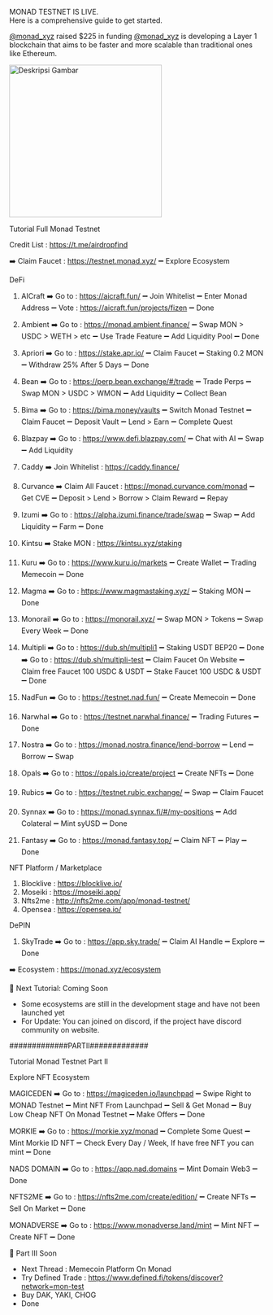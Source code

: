 MONAD TESTNET IS LIVE. <br>
Here is a comprehensive guide to get started.

<a href="https://x.com/monad_xyz" target="_blank">@monad_xyz</a> raised $225 in funding
<a href="https://x.com/monad_xyz" target="_blank">@monad_xyz</a> is developing a Layer 1 blockchain that aims to be faster and more scalable than traditional ones like Ethereum. 

<img src="https://pbs.twimg.com/media/GkKVu9QWsAATvqc?format=jpg&name=large" alt="Deskripsi Gambar" width="300">

Tutorial Full Monad Testnet

Credit List : https://t.me/airdropfind

➡️ Claim Faucet : https://testnet.monad.xyz/
➖ Explore Ecosystem 

DeFi
1. AICraft
➡️ Go to : https://aicraft.fun/
➖ Join Whitelist 
➖ Enter Monad Address 
➖ Vote : https://aicraft.fun/projects/fizen
➖ Done

2. Ambient
➡️ Go to : https://monad.ambient.finance/
➖ Swap MON > USDC > WETH > etc
➖ Use Trade Feature 
➖ Add Liquidity Pool
➖ Done

3. Apriori
➡️ Go to : https://stake.apr.io/
➖ Claim Faucet
➖ Staking 0.2 MON
➖ Withdraw 25% After 5 Days
➖ Done

4. Bean
➡️ Go to : https://perp.bean.exchange/#/trade
➖ Trade Perps 
➖ Swap MON > USDC > WMON
➖ Add Liquidity 
➖ Collect Bean

5. Bima
➡️ Go to : https://bima.money/vaults
➖ Switch Monad Testnet
➖ Claim Faucet
➖ Deposit Vault
➖ Lend > Earn
➖ Complete Quest

6. Blazpay
➡️ Go to : https://www.defi.blazpay.com/
➖ Chat with AI
➖ Swap 
➖ Add Liquidity 

7. Caddy
➡️ Join Whitelist : https://caddy.finance/

8. Curvance
➡️ Claim All Faucet : https://monad.curvance.com/monad
➖ Get CVE
➖ Deposit > Lend > Borrow > Claim Reward 
➖ Repay

9. Izumi
➡️ Go to : https://alpha.izumi.finance/trade/swap
➖ Swap
➖ Add Liquidity 
➖ Farm
➖ Done

10. Kintsu
➡️ Stake MON : https://kintsu.xyz/staking

11. Kuru
➡️ Go to : https://www.kuru.io/markets
➖ Create Wallet
➖ Trading Memecoin
➖ Done

12. Magma
➡️ Go to : https://www.magmastaking.xyz/
➖ Staking MON
➖ Done

13. Monorail
➡️ Go to : https://monorail.xyz/
➖ Swap MON > Tokens
➖ Swap Every Week
➖ Done

14. Multipli
➡️ Go to : https://dub.sh/multipli1
➖ Staking  USDT BEP20
➖ Done
➡️ Go to : https://dub.sh/multipli-test
➖ Claim Faucet On Website
➖ Claim free Faucet 100 USDC & USDT
➖ Stake Faucet 100 USDC & USDT 
➖ Done

15. NadFun
➡️ Go to : https://testnet.nad.fun/
➖ Create Memecoin
➖ Done

16. Narwhal
➡️ Go to : https://testnet.narwhal.finance/
➖ Trading Futures
➖ Done

17. Nostra
➡️ Go to : https://monad.nostra.finance/lend-borrow
➖ Lend
➖ Borrow
➖ Swap

18. Opals
➡️ Go to : https://opals.io/create/project
➖ Create NFTs
➖ Done

19. Rubics
➡️ Go to : https://testnet.rubic.exchange/
➖ Swap
➖ Claim Faucet

20. Synnax
➡️ Go to : https://monad.synnax.fi/#/my-positions
➖ Add Colateral
➖ Mint syUSD
➖ Done

21. Fantasy
➡️ Go to : https://monad.fantasy.top/
➖ Claim NFT
➖ Play 
➖ Done

NFT Platform / Marketplace 
1. Blocklive : https://blocklive.io/
2. Moseiki : https://moseiki.app/
3. Nfts2me : http://nfts2me.com/app/monad-testnet/
4. Opensea : https://opensea.io/

DePIN
1. SkyTrade 
➡️ Go to : https://app.sky.trade/
➖ Claim AI Handle
➖ Explore
➖ Done

➡️ Ecosystem : https://monad.xyz/ecosystem

📌 Next Tutorial: Coming Soon
- Some ecosystems are still in the development stage and have not been launched yet
- For Update: You can joined on discord, if the project have discord community on website.


#############PARTII#############


Tutorial Monad Testnet Part II

Explore NFT Ecosystem

MAGICEDEN
➡️ Go to : https://magiceden.io/launchpad
➖️ Swipe Right to MONAD Testnet
➖️ Mint NFT From Launchpad
➖️ Sell & Get Monad 
➖️ Buy Low Cheap NFT On Monad Testnet
➖️ Make Offers
➖️ Done

MORKIE
➡️ Go to : https://morkie.xyz/monad
➖️ Complete Some Quest
➖️ Mint Morkie ID NFT
➖️ Check Every Day / Week, If have free NFT you can mint
➖️ Done

NADS DOMAIN
➡️ Go to : https://app.nad.domains
➖️ Mint Domain Web3
➖️ Done

NFTS2ME
➡️ Go to : https://nfts2me.com/create/edition/
➖️ Create NFTs
➖️ Sell On Market
➖️ Done

MONADVERSE
➡️ Go to : https://www.monadverse.land/mint
➖️ Mint NFT
➖️ Create NFT
➖️ Done

📌 Part III Soon 
- Next Thread : Memecoin Platform On Monad
- Try Defined Trade : https://www.defined.fi/tokens/discover?network=mon-test
- Buy DAK, YAKI, CHOG
- Done
